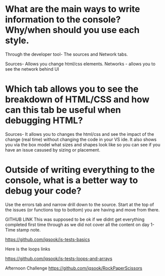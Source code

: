 # What are the main ways to write information to the console? Why/when should you use each style.

Through the developer tool- The sources and Network tabs.

Sources- Allows you change html/css elements.
Networks - allows you to see the network behind UI

# Which tab allows you to see the breakdown of HTML/CSS and how can this tab be useful when debugging HTML?

Sources- It allows you to changes the html/css and see the impact of the change (real time) without changing the code in your VS ide. It also shows you via the box model what sizes and shapes look like so you can see if you have an issue casused by sizing or placement.

# Outside of writing everything to the console, what is a better way to debug your code?

Use the errors tab and narrow drill down to the source. Start at the top of the issues (or functions top to bottom) you are having and move from there.

GITHUB LINK
This was supposed to be ok if we didnt get everything completed first time through as we did not cover all the content on day 1- Time stamp note.

https://github.com/jqsook/js-tests-basics

Here is the loops links

https://github.com/jqsook/js-tests-loops-and-arrays

Afternoon Challenge
https://github.com/jqsook/RockPaperScissors

